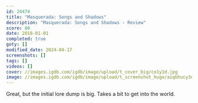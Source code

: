 ```yaml
---
id: 24474
title: "Masquerada: Songs and Shadows"
description: "Masquerada: Songs and Shadows - Review"
score: 80
date: 2018-01-01
completed: true
goty: []
modified_date: 2024-04-17
screenshots: []
tags: []
videos: []
cover: //images.igdb.com/igdb/image/upload/t_cover_big/co1y1d.jpg
image: //images.igdb.com/igdb/image/upload/t_screenshot_huge/aiqbhucy3dnox1r3t2og.jpg
---
```

Great, but the initial lore dump is big. Takes a bit to get into the world.